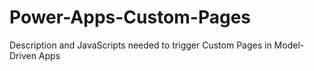 # Power-Apps-Custom-Pages
Description and JavaScripts needed to trigger Custom Pages in Model-Driven Apps
